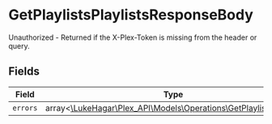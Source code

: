 # GetPlaylistsPlaylistsResponseBody

Unauthorized - Returned if the X-Plex-Token is missing from the header or query.


## Fields

| Field                                                                                                            | Type                                                                                                             | Required                                                                                                         | Description                                                                                                      |
| ---------------------------------------------------------------------------------------------------------------- | ---------------------------------------------------------------------------------------------------------------- | ---------------------------------------------------------------------------------------------------------------- | ---------------------------------------------------------------------------------------------------------------- |
| `errors`                                                                                                         | array<[\LukeHagar\Plex_API\Models\Operations\GetPlaylistsErrors](../../Models/Operations/GetPlaylistsErrors.md)> | :heavy_minus_sign:                                                                                               | N/A                                                                                                              |
